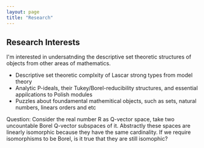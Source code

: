 ```yaml
---
layout: page                
title: "Research" 
---
```


## Research Interests

I'm interested in undersatnding the descriptive set theoretic structures of objects from other areas of mathematics.

* Descriptive set theoretic complxity of Lascar strong types from model theory  
* Analytic P-ideals, their Tukey/Borel-reducibility structures, and essential appilcations to Polish modules
* Puzzles about foundamental mathemitical objects, such as sets, natural numbers, linears orders and etc

Question: Consider the real number R as Q-vector space, take two uncountable Borel Q-vector subspaces of it. Abstractly these spaces are linearly isomorphic because they have the same cardinality. If we require isomorphisms to be Borel, is it true that they are still isomophic? 


